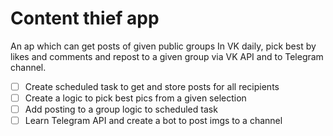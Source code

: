 # Content thief app
An ap which can get posts of given public groups In VK daily, pick best by likes and comments and repost to a given group via VK API and to Telegram channel. 


- [ ] Create scheduled task to get and store posts for all recipients
- [ ] Create a logic to pick best pics from a given selection
- [ ] Add posting to a group logic to scheduled task 
- [ ] Learn Telegram API and create a bot to post imgs to a channel
